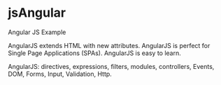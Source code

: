 # jsAngular
Angular JS Example

AngularJS extends HTML with new attributes.
AngularJS is perfect for Single Page Applications (SPAs).
AngularJS is easy to learn.

AngularJS: directives, expressions, filters, modules, controllers, Events, DOM, Forms, Input, Validation, Http.